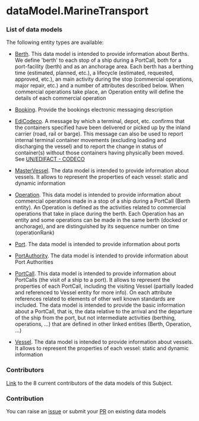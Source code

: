 # dataModel.MarineTransport

### List of data models

The following entity types are available:
- [Berth](https://github.com/smart-data-models/dataModel.MarineTransport/blob/master/Berth/README.md). This data model is intended to provide information about Berths. We define 'berth' to each stop of a ship during a PortCall, both for a port-facility (berth) and as an anchorage area. Each berth has a berthing time (estimated, planned, etc.), a lifecycle (estimated, requested, approved, etc.), an main activity during the stop (commercial operations, major repair, etc.) and a number of attributes described below. When commercial operations take place, an Operation entity will define the details of each commercial operation

- [Booking](https://github.com/smart-data-models/dataModel.MarineTransport/blob/master/Booking/README.md). Provide the bookings electronic messaging description

- [EdiCodeco](https://github.com/smart-data-models/dataModel.MarineTransport/blob/master/EdiCodeco/README.md). A message by which a terminal, depot, etc. confirms that the containers specified have been delivered or picked up by the inland carrier (road, rail or barge). This message can also be used to report internal terminal container movements (excluding loading and discharging the vessel) and to report the change in status of container(s) without those containers having physically been moved. See [UN/EDIFACT - CODECO](https://service.unece.org/trade/untdid/d19a/trmd/codeco_c.htm)

- [MasterVessel](https://github.com/smart-data-models/dataModel.MarineTransport/blob/master/MasterVessel/README.md). The data model is intended to provide information about vessels. It allows to represent the properties of each vessel: static and dynamic information

- [Operation](https://github.com/smart-data-models/dataModel.MarineTransport/blob/master/Operation/README.md). This data model is intended to provide information about commercial operations made in a stop of a ship during a PortCall (Berth entity). An Operation is defined as the activities related to commercial operations that take in place during the berth. Each Operation has an entity and some operations can be made in the same berth (docked or anchorage), and are distinguished by its sequence number on time (operationRank)

- [Port](https://github.com/smart-data-models/dataModel.MarineTransport/blob/master/Port/README.md). The data model is intended to provide information about ports

- [PortAuthority](https://github.com/smart-data-models/dataModel.MarineTransport/blob/master/PortAuthority/README.md). The data model is intended to provide information about Port Authorities

- [PortCall](https://github.com/smart-data-models/dataModel.MarineTransport/blob/master/PortCall/README.md). This data model is intended to provide information about PortCalls (the visit of a ship to a port). It allows to represent the properties of each PortCall, including the visiting Vessel (partially loaded and referenced to Vessel entity for more info). On each attribute references related to elements of other well known standards are included. The data model is intended to provide the basic information about a PortCall, that is, the data relative to the arrival and the departure of the ship from the port, but not intermediate activities (berthing, operations, ...) that are defined in other linked entities (Berth, Operation, ...)

- [Vessel](https://github.com/smart-data-models/dataModel.MarineTransport/blob/master/Vessel/README.md). The data model is intended to provide information about vessels. It allows to represent the properties of each vessel: static and dynamic information



### Contributors
[Link](https://github.com/smart-data-models/dataModel.MarineTransport/blob/master/CONTRIBUTORS.yaml) to the 8 current contributors of the data models of this Subject.


### Contribution
You can raise an [issue](https://github.com/smart-data-models/dataModel.MarineTransport/issues) or submit your [PR](https://github.com/smart-data-models/dataModel.MarineTransport/pulls) on existing data models
